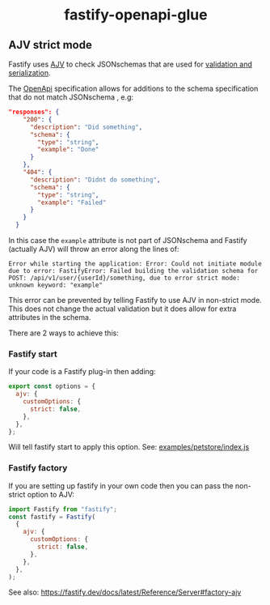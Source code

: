 <h1 align="center">fastify-openapi-glue</h1>

## AJV strict mode

Fastify uses [AJV](https://ajv.js.org/) to check JSONschemas that are used for
[validation and serialization](https://fastify.dev/docs/latest/Reference/Validation-and-Serialization/).

The [OpenApi](https://www.openapis.org/) specification allows for additions to
the schema specification that do not match JSONschema , e.g:

```json
"responses": {
    "200": {
      "description": "Did something",
      "schema": {
        "type": "string",
        "example": "Done"
      }
    },
    "404": {
      "description": "Didnt do something",
      "schema": {
        "type": "string",
        "example": "Failed"
      }
    }
  }
```

In this case the `example` attribute is not part of JSONschema and Fastify
(actually AJV) will throw an error along the lines of:

```
Error while starting the application: Error: Could not initiate module due to error: FastifyError: Failed building the validation schema for POST: /api/v1/user/{userId}/something, due to error strict mode: unknown keyword: "example"
```

This error can be prevented by telling Fastify to use AJV in non-strict mode.
This does not change the actual validation but it does allow for extra
attributes in the schema.

There are 2 ways to achieve this:

### Fastify start

If your code is a Fastify plug-in then adding:

```javascript
export const options = {
  ajv: {
    customOptions: {
      strict: false,
    },
  },
};
```

Will tell fastify start to apply this option. See:
[examples/petstore/index.js](../examples/petstore/index.js)

### Fastify factory

If you are setting up fastify in your own code then you can pass the non-strict
option to AJV:

```javascript
import Fastify from "fastify";
const fastify = Fastify(
  {
    ajv: {
      customOptions: {
        strict: false,
      },
    },
  },
);
```

See also: https://fastify.dev/docs/latest/Reference/Server#factory-ajv
